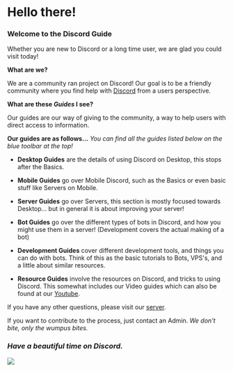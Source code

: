 # Hello there!

### Welcome to the **Discord Guide** 
Whether you are new to Discord or a long time user, we are glad you could visit today!

**What are we?**

We are a community ran project on Discord! Our goal is to be a friendly community where you find help with [Discord](https://discordapp.com) from a users perspective.

**What are these _Guides_ I see?**

Our guides are our way of giving to the community, a way to help users with direct access to information. 

**Our guides are as follows...** _You can find all the guides listed below on the blue toolbar at the top!_

* **Desktop Guides** are the details of using Discord on Desktop, this stops after the Basics.

* **Mobile Guides** go over Mobile Discord, such as the Basics or even basic stuff like Servers on Mobile.

* **Server Guides** go over Servers, this section is mostly focused towards Desktop... but in general it is about improving your server!

* **Bot Guides** go over the different types of bots in Discord, and how you might use them in a server! (Development covers the actual making of a bot)

* **Development Guides** cover different development tools, and things you can do with bots. Think of this as the basic tutorials to Bots, VPS's, and a little about similar resources.

* **Resource Guides** involve the resources on Discord, and tricks to using Discord. This somewhat includes our Video guides which can also be found at our [Youtube](https://www.youtube.com/channel/UCP5vVXFrOsIvh9vw_mOFTMg).


If you have any other questions, please visit our [server](https://discord.gg/zXsAHTd). 

If you want to contribute to the process, just contact an Admin. _We don't bite, only the wumpus bites._
### _Have a beautiful time on Discord._
![](https://i.imgur.com/LGVlCsq.png)
